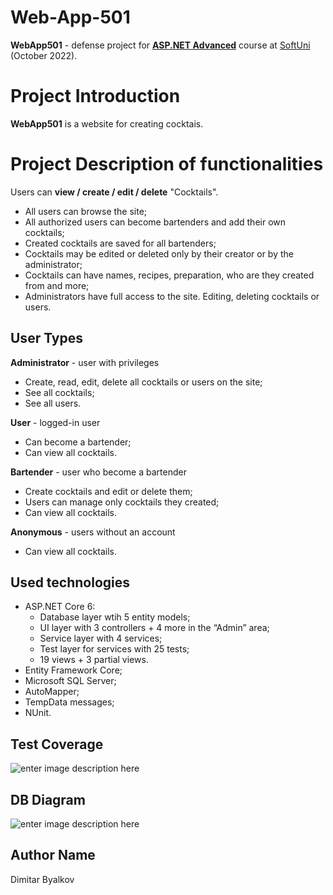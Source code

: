 # Web-App-501

**WebApp501** - defense project for [**ASP.NET Advanced**](https://softuni.bg/trainings/3854/asp-net-advanced-october-2022) course at [SoftUni](https://softuni.bg/ "SoftUni") (October 2022).

# Project Introduction

**WebApp501**  is a website for creating cocktais.

# Project Description of functionalities

Users can  **view / create / edit / delete**  "Cocktails".

-   All users can browse the site;
-   All authorized users can become bartenders and add their own cocktails;
-   Created cocktails are saved for all  bartenders;
-   Cocktails may be edited or deleted only by their creator or by the administrator;
-   Cocktails can have names, recipes, preparation, who are they created from and more;
-   Administrators have full access to the site. Editing, deleting cocktails or users.

## User Types

**Administrator**  - user with privileges

-   Create, read, edit, delete all cocktails or users on the site;
-   See all cocktails;
-   See all users.

**User**  - logged-in user

-   Can become a bartender;
-   Can view all cocktails.

**Bartender**  - user who become a bartender

-   Create cocktails and edit or delete them;
-   Users can manage only cocktails they created;
-   Can view all cocktails.

**Anonymous**  - users without an account

-   Can view all cocktails.

## Used technologies

-   ASP.NET Core 6:
    -   Database layer wtih 5 entity models;
    -   UI layer with 3 controllers + 4 more in the “Admin” area;
    -   Service layer with 4 services;
    -   Test layer for services with 25 tests;
    -   19 views + 3 partial views.
-   Entity Framework Core;
-   Microsoft SQL Server;
-   AutoMapper;
-   TempData messages;
-   NUnit.

## Test Coverage
![enter image description here](https://lh3.googleusercontent.com/caNw1iBAEn1TK12fZHvWDBQjWGx63wCuKhkIivgHyXl026-_2B0keMB-o7j-6vtHNaYQ0h4TE1aCPtZpkSRITz4XXtOZqyddNe6_j8AMCGlt4Vnl3ZYT0WnY7hMP1NN-T7zJfXqumEtkBRFx9wucNNJAICi9-FTqPF1D91rXtV-RYCePqLJjOk0udDcWZgBV7i7HfVsuvSynkcK1a6J_OfUeptmgD6J5KPQpDoC_kmz-uM2-RI1DF9fmKWiWiZ5tPN6CHJc-SlPRBO5qDP5kHnqL3Yiw4xejHmHCSdBWbzAvDCE5qXs4-DIhrpwI1h-vuUjHMZeH73Fd3VL84OCmhPQbisaDDmB-eSZ1WPBZqfHIT3HKEYiFIGjVVvzwUC4-a_IagrK5FIF8kN8IAxKGSQRWOujFf3pSjzuZjSRzUAOSbRwmZZYtvRsHjqVeGxuTAWK4Ab9fCixvvqaZ8sg7jzJK-qHgs2cyqFAuvBiZ2mmNj1OKT5_NrxyqzcBCebZsV6FWHdJB-kfoKyyqw8uqJknZ0OfDrqH5Y5aMT3JTl0AhSsWAkKrDcMIFHTlSj7i-DEMfC9INzaAceTJ7yhzTxiQEFGtTNIsuR_MZGbuvyPRXZwUX5CIrwpxiw_JWXFtYrTh8iJoBsRA7woTALXBBjt1u0ZxejaAajgdzEAQ3LH3u3dxuR9sw2NVP80KQyYXloJZ6k5tGPP_xIlqJ_tzMObJjV9qJI_ASCcY3VW0MitODpRRc97ynK0mRcUNhqsM4ygH74C0hsrX2LN9_9xu8-64BVNQqPVwYQjUFbh47vW8hsVqC39cGUVPu60TjJUJaLmD45S9kWUv-6rnmCKcD9iMEkl8eEYdeUN-7Uf9p1J9uHhxCcCXWxsIJHNwkOm-CjiHbBFNBS05ckjjNhE8632Vc31CN1rWSrDbErK_Tan4=w621-h384-no?authuser=0)

## DB Diagram
![enter image description here](https://lh3.googleusercontent.com/2Pj2iAB02_5DJL8JtU3VmilZfuftXfkqaab6qJ4q4AemvsbJ1ANQvVWK_yaBv8XwK3fTTIuT9wCTAYWGEsS-fwXtendpxBm7Au3pDY7jr2X_6s7UvsUDtspM-cdbKJOB7V2bnQE670HIcR2U8Ff4tys2V7Ubo9qdkPChek5zQCCboHCSP99vXzRWXiG-3_1Dig8KJ1pESxNQMJFE7M7aJk9R93o87wItBk1Ov6eKr48pIYz6vlCWcXZjsLl5XhmQyyCF9uWghPVXsWKFPb8g6SbT5QYkS5imZsvzxc7Sa50GgKmp8-1s_-pSiqEu1z7FhbqLOM88dyjpKTlT2Yv-qtQcq1pNlae03U0ksGHt4PtAcpnp_gv-I8bAnAPOSbSEeb0J1cYsWPNSHhvblnkKGS7dQ9iZn5uZgwSgQkPgIBse28xwbAGIC0zkcGPRIz4VLiZI_mo_6yF8DhBqHDahfiGCjUdENMWhDnsY6a6i1BcoVWj519_RS9z3r6pPOtxUs53V7Dk8QEk1dBMwFPwZ1d_xIuL2FglWF4-nThvc-BbTK0G7Cpn8MAAugM9ae49-L5-5z6mqFdsLnU7C9EfTEvRxk00RoJG4GIKLdVkax_0m-kMIz-1RRbHgio2XNUASb2StJpsTCGHACHQHiT6t1Nxm0910N4-Lto0SxOhUqgYsdR7aK8VVe--LYiLKQ6h9GQmiYbrTbXh6k4T8abyYkALa-ixeGlHlk4j2qBobkmzj8yfC23lwH6mWKGleSV8sexFIQpgFymJ9gdjyPTle4jNkblnQnY7j_SkQ2M_1J5PeeT4B5_WkAk6-yFGbqj4_hVyHivm7awgWZrNDpvMbXyrA2FjrU3diiPHvXoneVilQatyyhnsjsI7PQpHaUhsoGakWx4gNYgTiRu2jtvNezF00J0uo5-y-dEvjkDCjoLQ=w1026-h841-no?authuser=0)

## Author Name

Dimitar Byalkov
